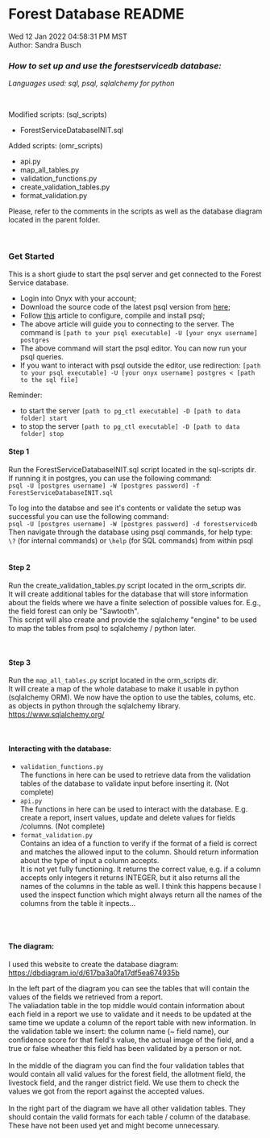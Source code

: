 # Forest Database README
Wed 12 Jan 2022 04:58:31 PM MST  
Author: Sandra Busch

### *How to set up and use the forestservicedb database:*

*Languages used: sql, psql, sqlalchemy for python*  

<br>

Modified scripts: (sql_scripts) 

- ForestServiceDatabaseINIT.sql  

Added scripts: (omr_scripts)  

- api.py
- map_all_tables.py
- validation_functions.py
- create_validation_tables.py
- format_validation.py

Please, refer to the comments in the scripts as well as the database diagram located in the parent folder.

<br>

### Get Started
This is a short giude to start the psql server and get connected to the Forest Service database. 

* Login into Onyx with your account;
* Download the source code of the latest psql version from [here](https://www.postgresql.org/ftp/source/);
* Follow [this](https://www.endpointdev.com/blog/2013/06/installing-postgresql-without-root/) article to configure, compile and install psql;
* The above article will guide you to connecting to the server. The command is ```[path to your psql executable] -U [your onyx username] postgres```
* The above command will start the psql editor. You can now run your psql queries. 
* If you want to interact with psql outside the editor, use redirection: ```[path to your psql executable] -U [your onyx username] postgres < [path to the sql file]```

Reminder:
- to start the server ```[path to pg_ctl executable] -D [path to data folder] start```
- to stop the server ```[path to pg_ctl executable] -D [path to data folder] stop```

#### **Step 1**

Run the ForestServiceDatabaseINIT.sql script located in the sql-scripts dir.  
If running it in postgres, you can use the following command:  
```psql -U [postgres username] -W [postgres password] -f ForestServiceDatabaseINIT.sql ```

To log into the databse and see it's contents or validate the setup was successful you can use the following command:  
```psql -U [postgres username] -W [postgres password] -d forestservicedb  ```<br />
Then navigate through the database using psql commands, for help type:  
```\?``` (for internal commands) or ```\help``` (for SQL commands) from within psql  
<br>
#### **Step 2**
Run the create_validation_tables.py script located in the orm_scripts dir.  
It will create additional tables for the database that will store information about the fields where we have a finite selection of possible values for. E.g., the field forest can only be "Sawtooth".  
This script will also create and provide the sqlalchemy "engine" to be used to map the tables from psql to sqlalchemy / python later.

<br>

#### **Step 3**  
Run the ```map_all_tables.py``` script located in the orm_scripts dir.  
It will create a map of the whole database to make it usable in python (sqlalchemy ORM). We now have the option to use the tables, colums, etc. as objects in python through the sqlalchemy library.  
https://www.sqlalchemy.org/  

<br>

#### **Interacting with the database:**

- ```validation_functions.py```  
The functions in here can be used to retrieve data from the validation tables of the database to validate input before inserting it. (Not complete)
- ```api.py```  
The functions in here can be used to interact with the database. E.g. create a report, insert values, update and delete values for fields /columns. (Not complete)
- ```format_validation.py```<br>
Contains an idea of a function to verify if the format of a field is correct and matches the allowed input to the column. Should return information about the type of input a column accepts.  
It is not yet fully functioning. It returns the correct value, e.g. if a column accepts only integers it returns INTEGER, but it also returns all the names of the columns in the table as well. I think this happens because I used the inspect function which might always return all the names of the columns from the table it inpects...

<br>
<br>

#### **The diagram:**  
I used this website to create the database diagram:  
https://dbdiagram.io/d/617ba3a0fa17df5ea674935b  

In the left part of the diagram you can see the tables that will contain the values of the fields we retrieved from a report.  
The valiadation table in the top middle would contain information about each field in a report we use to validate and it needs to be updated at the same time we update a column of the report table with new information. In the validation table we insert: the column name (~ field name), our confidence score for that field's value, the actual image of the field, and a true or false wheather this field has been validated by a person or not.
<br>  
In the middle of the diagram you can find the four validation tables that would contain all valid values for the forest field, the allotment field, the livestock field, and the ranger district field. We use them to check the values we got from the report against the accepted values.  
<br>
In the right part of the diagram we have all other validation tables. They should contain the valid formats for each table / column of the database. These have not been used yet and might become unnecessary. 
